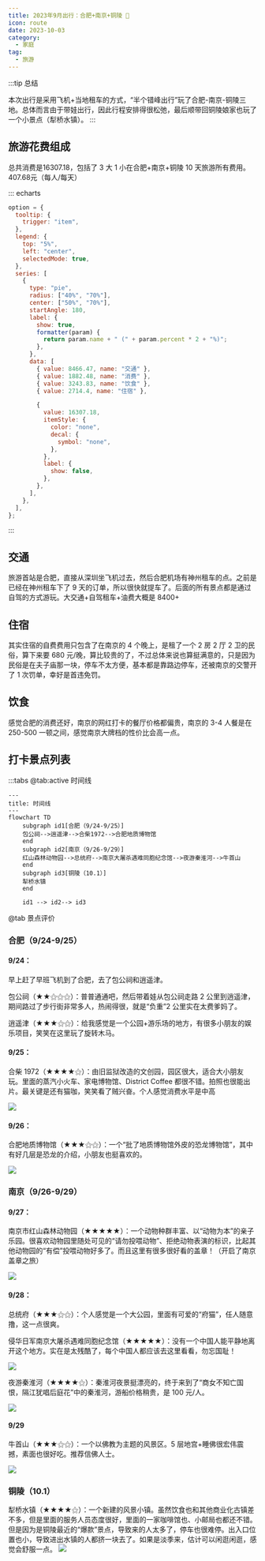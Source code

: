 ```yaml
---
title: 2023年9月出行：合肥+南京+铜陵 👣
icon: route
date: 2023-10-03
category:
  - 家庭
tag:
  - 旅游
---
```


:::tip 总结

本次出行是采用飞机+当地租车的方式，“半个错峰出行”玩了合肥-南京-铜陵三地。总体而言由于带娃出行，因此行程安排得很松弛，最后顺带回铜陵娘家也玩了一个小景点（犁桥水镇）。
:::

## 旅游花费组成

总共消费是16307.18，包括了 3 大 1 小在合肥+南京+铜陵 10 天旅游所有费用。
                       407.68元（每人/每天）
                    

::: echarts

```js
option = {
  tooltip: {
    trigger: "item",
  },
  legend: {
    top: "5%",
    left: "center",
    selectedMode: true,
  },
  series: [
    {
      type: "pie",
      radius: ["40%", "70%"],
      center: ["50%", "70%"],
      startAngle: 180,
      label: {
        show: true,
        formatter(param) {
          return param.name + " (" + param.percent * 2 + "%)";
        },
      },
      data: [
        { value: 8466.47, name: "交通" },
        { value: 1882.48, name: "消费" },
        { value: 3243.83, name: "饮食" },
        { value: 2714.4, name: "住宿" },

        {
          value: 16307.18,
          itemStyle: {
            color: "none",
            decal: {
              symbol: "none",
            },
          },
          label: {
            show: false,
          },
        },
      ],
    },
  ],
};
```

:::

## 交通

旅游首站是合肥，直接从深圳坐飞机过去，然后合肥机场有神州租车的点。之前是已经在神州租车下了 9 天的订单，所以很快就提车了。后面的所有景点都是通过自驾的方式游玩。大交通+自驾租车+油费大概是 8400+

## 住宿

其实住宿的自费费用只包含了在南京的 4 个晚上，是租了一个 2 房 2 厅 2 卫的民俗，算下来要 680 元/晚，算比较贵的了，不过总体来说也算挺满意的，只是因为民俗是在夫子庙那一块，停车不太方便，基本都是靠路边停车，还被南京的交警开了 1 次罚单，幸好是首违免罚。

## 饮食

感觉合肥的消费还好，南京的网红打卡的餐厅价格都偏贵，南京的 3-4 人餐是在 250-500 一顿之间，感觉南京大牌档的性价比会高一点。

## 打卡景点列表

:::tabs
@tab:active 时间线
```mermaid
---
title: 时间线
---
flowchart TD
    subgraph id1[合肥（9/24-9/25）]
    包公祠-->逍遥津-->合柴1972-->合肥地质博物馆
    end
    subgraph id2[南京（9/26-9/29）]
    红山森林动物园-->总统府-->南京大屠杀遇难同胞纪念馆-->夜游秦淮河-->牛首山
    end
    subgraph id3[铜陵（10.1）]
    犁桥水镇
    end

    id1 --> id2--> id3

```


@tab 景点评价

### 合肥（9/24-9/25）

#### 9/24：

早上赶了早班飞机到了合肥，去了包公祠和逍遥津。

包公祠（★★⚝⚝⚝）：普普通通吧，然后带着娃从包公祠走路 2 公里到逍遥津，期间路过了步行街非常多人，热闹得很，就是“负重”2 公里实在太费爹妈了。

<VidStack 
src="https://ak-v.tripcdn.com/videos/K70q27000001i6vmv835F.mp4" 
poster="https://ak-d.tripcdn.com/images/01053120005wr7vq7A738.jpg"
/>

逍遥津（★★★⚝⚝）：给我感觉是一个公园+游乐场的地方，有很多小朋友的娱乐项目，笑笑在这里玩了旋转木马。

<VidStack 
src="https://ak-v.tripcdn.com/videos/K70427000001i4kkp3DA9/mp4" 
poster="https://ak-d.tripcdn.com/images/0100i1200089iyocwDA2A.jpg"
/>

#### 9/25：

合柴 1972（★★★★⚝）：由旧监狱改造的文创园，园区很大，适合大小朋友玩。里面的蒸汽小火车、家电博物馆、District Coffee 都很不错。拍照也很能出片。最关键是还有猫咖，笑笑看了贼兴奋。个人感觉消费水平是中高

![](https://ak-d.tripcdn.com/images/0100t120008dgmwldAA96.jpg)

#### 9/26：

合肥地质博物馆（★★★⚝⚝）：一个“批了地质博物馆外皮的恐龙博物馆”，其中有好几层是恐龙的介绍，小朋友也挺喜欢的。

![](https://ak-d.tripcdn.com/images/0106612000bm8kiqv9226.jpg)

### 南京（9/26-9/29）

#### 9/27：

南京市红山森林动物园（★★★★★）：一个动物种群丰富、以“动物为本”的亲子乐园。很喜欢动物园里随处可见的“请勿投喂动物”、拒绝动物表演的标识，比起其他动物园的“有偿”投喂动物好多了。而且这里有很多很好看的盖章！（开启了南京盖章之旅）

![](https://ak-d.tripcdn.com/images/100w0r000000hj2gxEA95.jpg)

#### 9/28：

总统府（★★★⚝⚝）：个人感觉是一个大公园，里面有可爱的“府猫”，任人随意撸，这一点很爽。

<VidStack 
src="https://ak-v.tripcdn.com/videos/K70j26000001i4vte8608.mp4?ts=1658130220376" 
poster="https://ak-d.tripcdn.com/images/1A0b15000000y90y97885.jpg"
/>

侵华日军南京大屠杀遇难同胞纪念馆（★★★★★）：没有一个中国人能平静地离开这个地方。实在是太残酷了，每个中国人都应该去这里看看，勿忘国耻！

![](https://ak-d.tripcdn.com/images/fd/tg/g1/M08/B7/79/CghzfVSolQqAJFIBAAGAVX44o6w935.jpg)

夜游秦淮河（★★★★⚝）：秦淮河夜景挺漂亮的，终于来到了“商女不知亡国恨，隔江犹唱后庭花”中的秦淮河，游船价格稍贵，是 100 元/人。

![](https://ak-d.tripcdn.com/images/100s0g00000086s9zD645.jpg)

#### 9/29

牛首山（★★★⚝⚝）：一个以佛教为主题的风景区。5 层地宫+睡佛很宏伟震撼，素面也很好吃。推荐信佛人士。

![](https://ak-d.tripcdn.com/images/100o1900000180i1q1B4A.jpg)

### 铜陵（10.1）

犁桥水镇（★★★★⚝）：一个新建的风景小镇。虽然饮食也和其他商业化古镇差不多，但是里面的服务人员态度很好，里面的一家咖啡馆也、小邮局也都还不错。但是因为是铜陵最近的“爆款”景点，导致来的人太多了，停车也很难停。出入口位置也小，导致进出水镇的人都挤一块去了。如果是淡季来，估计可以闲逛闲逛，感觉会舒服一点。
![](https://ak-d.tripcdn.com/images/0101w12000awg74q9B614.jpg)